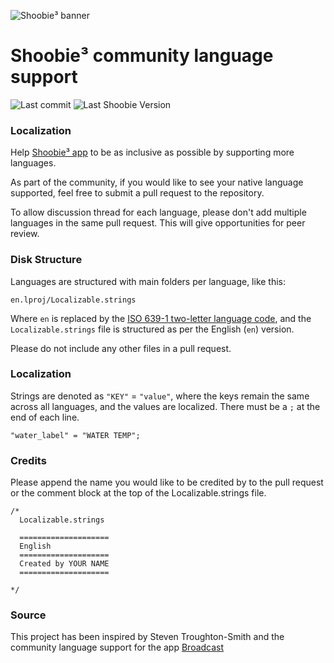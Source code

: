 ![Shoobie³ banner](https://github.com/jeremieb/shoobie-localization/assets/736246/f4e4f0a0-2cd6-475f-b45d-701f732b4aca)

# Shoobie³ community language support

![Last commit](https://img.shields.io/github/last-commit/jeremieb/shoobie-localization)
![Last Shoobie Version](https://img.shields.io/github/v/release/jeremieb/shoobie-localization?include_prereleases)

### Localization

Help [Shoobie³ app](https://shoobie.app/) to be as inclusive as possible by supporting more languages.

As part of the community, if you would like to see your native language supported, feel free to submit a pull request to the repository.

To allow discussion thread for each language, please don't add multiple languages in the same pull request. This will give opportunities for peer review.

### Disk Structure
Languages are structured with main folders per language, like this:

`en.lproj/Localizable.strings`

Where `en` is replaced by the [ISO 639-1 two-letter language code](https://en.wikipedia.org/wiki/List_of_ISO_639-1_codes), and the `Localizable.strings` file is structured as per the English (`en`) version.

Please do not include any other files in a pull request.

### Localization

Strings are denoted as `"KEY"` = `"value"`, where the keys remain the same across all languages, and the values are localized. There must be a `;` at the end of each line.

`"water_label" = "WATER TEMP";`

### Credits

Please append the name you would like to be credited by to the pull request or the comment block at the top of the Localizable.strings file.

```
/* 
  Localizable.strings
  
  ====================
  English
  ====================
  Created by YOUR NAME
  ====================
  
*/
```

### Source

This project has been inspired by Steven Troughton-Smith and the community language support for the app [Broadcast](https://github.com/steventroughtonsmith/broadcasts-localization)
